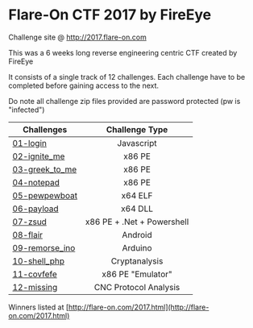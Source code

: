 # Flare-On CTF 2017 by FireEye

Challenge site @ http://2017.flare-on.com

This was a 6 weeks long reverse engineering centric CTF created by FireEye

It consists of a single track of 12 challenges. Each challenge have to be completed before gaining access to the next.

Do note all challenge zip files provided are password protected (pw is "infected")

|Challenges 							|Challenge Type 			|
|---------------------------------------|:-------------------------:|
|[01-login](flare01_login)				|Javascript					|
|[02-ignite_me](flare02_igniteme)		|x86 PE 					|
|[03-greek_to_me](flare03_greektome)	|x86 PE 					|
|[04-notepad](flare04_notepad)			|x86 PE 					|
|[05-pewpewboat](flare05_pewpewboat)	|x64 ELF 					|
|[06-payload](flare06_payload) 			|x64 DLL					|
|[07-zsud](flare07_zsud)				|x86 PE + .Net + Powershell	|
|[08-flair](flare08_flair) 				|Android					|
|[09-remorse_ino](flare09_remorseino) 	|Arduino					|
|[10-shell_php](flare10_shellphp) 		|Cryptanalysis				|
|[11-covfefe](flare11_covfefe)			|x86 PE "Emulator"			|
|[12-missing](flare12_missing)			|CNC Protocol Analysis		|

Winners listed at [http://flare-on.com/2017.html](http://flare-on.com/2017.html)